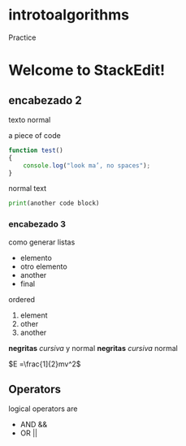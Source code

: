 # introtoalgorithms
Practice

# Welcome to StackEdit!

 

## encabezado 2
texto normal

 

a piece of code
```javascript
function test() 
{ 
    console.log("look ma’, no spaces");
}
```
normal text
```python
print(another code block)
```

 

### encabezado 3

 

como generar listas
* elemento
* otro elemento
* another
* final

 

ordered
1. element 
2. other
3. another

 

**negritas** _cursiva_ y normal
__negritas__ *cursiva* normal

 

$E =\frac{1]{2}mv^2$

 

## Operators
logical operators are 
* AND  &&
* OR  ||





